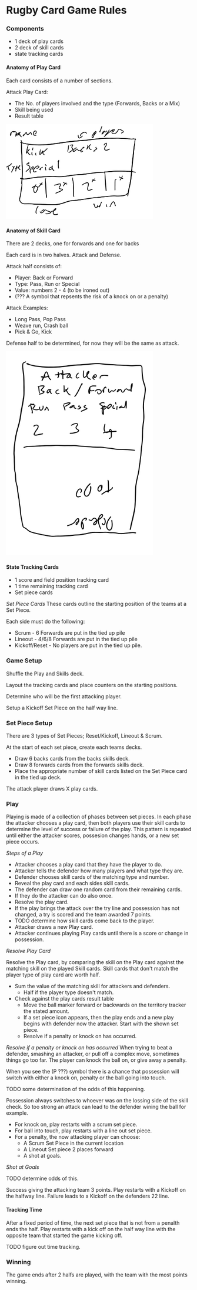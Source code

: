 # Rugby Card Game Rules

### Components

* 1 deck of play cards
* 2 deck of skill cards
* state tracking cards

#### Anatomy of Play Card
Each card consists of a number of sections. 

Attack Play Card:
* The No. of players involved and the type (Forwards, Backs or a Mix)
* Skill being used
* Result table

<img src="RugbyPlayCardExample.png" alt="rugbyPlayCardExample" width="400"/>

#### Anatomy of Skill Card

There are 2 decks, one for forwards and one for backs

Each card is in two halves. Attack and Defense.

Attack half consists of:
* Player: Back or Forward
* Type: Pass, Run or Special 
* Value: numbers 2 - 4 (to be ironed out)
* (??? A symbol that repsents the risk of a knock on or a penalty)

Attack Examples:
* Long Pass, Pop Pass
* Weave run, Crash ball
* Pick & Go, Kick

Defense half to be determined, for now they will be the same as attack.

<img src="rugbySkillCardExample1.png" alt="rugbySkillCardExample" width="400"/>

#### State Tracking Cards

* 1 score and field position tracking card
* 1 time remaining tracking card
* Set piece cards

_Set Piece Cards_
These cards outline the starting position of the teams at a Set Piece.

Each side must do the following:
* Scrum - 6 Forwards are put in the tied up pile
* Lineout - 4/6/8 Forwards are put in the tied up pile
* Kickoff/Reset - No players are put in the tied up pile.

### Game Setup 

Shuffle the Play and Skills deck.

Layout the tracking cards and place counters on the starting positions.

Determine who will be the first attacking player.

Setup a Kickoff Set Piece on the half way line.

### Set Piece Setup

There are 3 types of Set Pieces; Reset/Kickoff, Lineout & Scrum.

At the start of each set piece, create each teams decks. 
* Draw 6 backs cards from the backs skills deck.
* Draw 8 forwards cards from the forwards skills deck. 
* Place the appropriate number of skill cards listed on the Set Piece card in the tied up deck.

The attack player draws X play cards.

### Play

Playing is made of a collection of phases between set pieces. In each phase the attacker chooses a play card, then both players use their skill cards to determine the level of success or failure of the play. This pattern is repeated until either the attacker scores, possesion changes hands, or a new set piece occurs.

_Steps of a Play_
* Attacker chooses a play card that they have the player to do.
* Attacker tells the defender how many players and what type they are.
* Defender chooses skill cards of the matching type and number.
* Reveal the play card and each sides skill cards.
* The defender can draw one random card from their remaining cards.
* If they do the attacker can do also once.
* Resolve the play card.
* If the play brings the attack over the try line and possession has not changed, a try is scored and the team awarded 7 points.
* TODO determine how skill cards come back to the player.
* Attacker draws a new Play card.
* Attacker continues playing Play cards until there is a score or change in possession.

_Resolve Play Card_

Resolve the Play card, by comparing the skill on the Play card against the matching skill on the played Skill cards. Skill cards that don't match the player type of play card are worth half.

* Sum the value of the matching skill for attackers and defenders.
  * Half if the player type doesn't match.
* Check against the play cards result table
  * Move the ball marker forward or backwards on the territory tracker the stated amount.
  * If a set piece icon appears, then the play ends and a new play begins with defender now the attacker. Start with the shown set piece.
  * Resolve if a penalty or knock on has occurred.

_Resolve if a penalty or knock on has occurred_
When trying to beat a defender, smashing an attacker, or pull off a complex move, sometimes things go too far. The player can knock the ball on, or give away a penalty. 

When you see the (P ???) symbol there is a chance that possession will switch with either a knock on, penalty or the ball going into touch. 

TODO some determination of the odds of this happening.

Possession always switches to whoever was on the lossing side of the skill check. So too strong an attack can lead to the defender wining the ball for example.
* For knock on, play restarts with a scrum set piece.
* For ball into touch, play restarts with a line out set piece.
* For a penalty, the now attacking player can choose:
  * A Scrum Set Piece in the current location
  * A Lineout Set piece 2 places forward
  * A shot at goals.

_Shot at Goals_

TODO determine odds of this.

Success giving the attacking team 3 points. Play restarts with a Kickoff on the halfway line.
Failure leads to a Kickoff on the defenders 22 line.

#### Tracking Time
After a fixed period of time, the next set piece that is not from a penalth ends the half. Play restarts with a kick off on the half way line with the opposite team that started the game kicking off.

TODO figure out time tracking.

### Winning

The game ends after 2 halfs are played, with the team with the most points winning.
